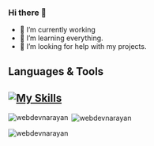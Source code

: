 ### Hi there 👋

- 🔭 I’m currently working
- 🌱 I’m learning everything.
- 🤔 I’m looking for help with my projects.

## Languages & Tools
[![My Skills](https://skillicons.dev/icons?i=html,css,js,ts,react,nextjs,tailwind,figma,vite,firebase,nodejs,express,mongodb,git,github,gitlab)](https://skillicons.dev)
---

<p><img align="left" src="https://github-readme-stats.vercel.app/api/top-langs?username=webdevnarayan&show_icons=true&locale=en&layout=compact" alt="webdevnarayan" /></p>

<p>&nbsp;<img align="center" src="https://github-readme-stats.vercel.app/api?username=webdevnarayan&show_icons=true&locale=en" alt="webdevnarayan" /></p>

<p><img align="center" src="https://github-readme-streak-stats.herokuapp.com/?user=webdevnarayan&" alt="webdevnarayan" /></p>

